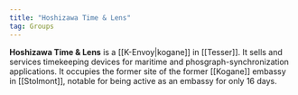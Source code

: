 ```yaml
---
title: "Hoshizawa Time & Lens"
tag: Groups
---
```


**Hoshizawa Time & Lens** is a [[K-Envoy|kogane]] in [[Tesser]]. It sells and services timekeeping devices for maritime and phosgraph-synchronization applications. It occupies the former site of the former [[Kogane]] embassy in [[Stolmont]], notable for being active as an embassy for only 16 days.
